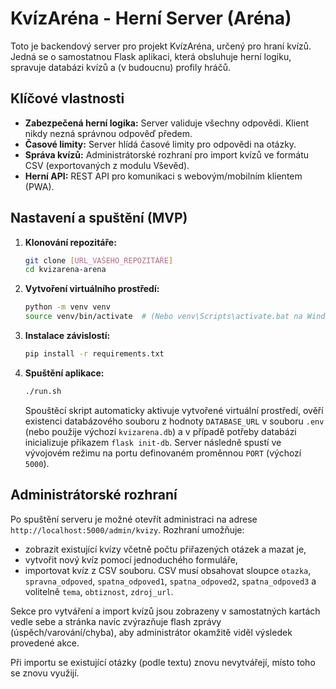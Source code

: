 # KvízAréna - Herní Server (Aréna)

Toto je backendový server pro projekt KvízAréna, určený pro hraní kvízů. Jedná se o samostatnou Flask aplikaci, která obsluhuje herní logiku, spravuje databázi kvízů a (v budoucnu) profily hráčů.

## Klíčové vlastnosti

* **Zabezpečená herní logika:** Server validuje všechny odpovědi. Klient nikdy nezná správnou odpověď předem.
* **Časové limity:** Server hlídá časové limity pro odpovědi na otázky.
* **Správa kvízů:** Administrátorské rozhraní pro import kvízů ve formátu CSV (exportovaných z modulu Vševěd).
* **Herní API:** REST API pro komunikaci s webovým/mobilním klientem (PWA).

## Nastavení a spuštění (MVP)

1.  **Klonování repozitáře:**
    ```bash
    git clone [URL_VAŠEHO_REPOZITÁŘE]
    cd kvizarena-arena
    ```

2.  **Vytvoření virtuálního prostředí:**
    ```bash
    python -m venv venv
    source venv/bin/activate  # (Nebo venv\Scripts\activate.bat na Windows)
    ```

3.  **Instalace závislostí:**
    ```bash
    pip install -r requirements.txt
    ```

4.  **Spuštění aplikace:**
    ```bash
    ./run.sh
    ```

    Spouštěcí skript automaticky aktivuje vytvořené virtuální prostředí, ověří existenci
    databázového souboru z hodnoty `DATABASE_URL` v souboru `.env` (nebo použije výchozí
    `kvizarena.db`) a v případě potřeby databázi inicializuje příkazem `flask init-db`.
    Server následně spustí ve vývojovém režimu na portu definovaném proměnnou `PORT` (výchozí
    `5000`).

## Administrátorské rozhraní

Po spuštění serveru je možné otevřít administraci na adrese `http://localhost:5000/admin/kvizy`.
Rozhraní umožňuje:

* zobrazit existující kvízy včetně počtu přiřazených otázek a mazat je,
* vytvořit nový kvíz pomocí jednoduchého formuláře,
* importovat kvíz z CSV souboru. CSV musí obsahovat sloupce `otazka`, `spravna_odpoved`,
  `spatna_odpoved1`, `spatna_odpoved2`, `spatna_odpoved3` a volitelně `tema`, `obtiznost`,
  `zdroj_url`.

Sekce pro vytváření a import kvízů jsou zobrazeny v samostatných kartách vedle sebe a stránka
navíc zvýrazňuje flash zprávy (úspěch/varování/chyba), aby administrátor okamžitě viděl výsledek
provedené akce.

Při importu se existující otázky (podle textu) znovu nevytvářejí, místo toho se znovu využijí.
